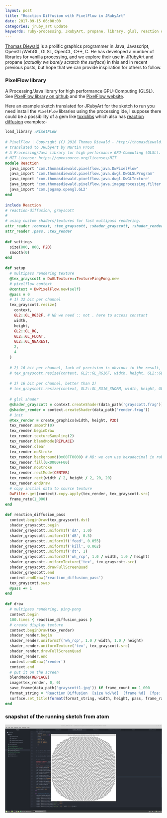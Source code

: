 ```yaml
---
layout: post
title: "Reaction Diffusion with PixelFlow in JRubyArt"
date: 2017-09-15 06:00:00
categories: jruby_art update
keywords: ruby-processing, JRubyArt, propane, library, glsl, reaction diffusion, grayscott
---
```

[Thomas Diewald][diewald] is a prolific graphics programmer in Java, Javascript, OpenGL/WebGL, GLSL, OpenCL, C++, C. He has developed a number of libraries for vanilla processing, and we explore their use in JRubyArt and propane (_actually we barely scratch the surface_) in this and in recent previous posts, but hope that we can provide inspiration for others to follow.

### PixelFlow library ###

A Processing/Java library for high performance GPU-Computing (GLSL). See [PixelFlow library on github][pixgit] and the [PixelFlow website][pixweb].

Here an example sketch translated for JRubyArt for the sketch to run you need install the `PixelFlow` libraries using the processing ide, I suppose there could be a possibility of a gem like [toxiclibs][toxiclibs] which also has [reaction diffusion][grayscott] examples:-

```ruby
load_library :PixelFlow

# PixelFlow | Copyright (C) 2016 Thomas Diewald - http://thomasdiewald.com
# translated to JRubyArt by Martin Prout
# A Processing/Java library for high performance GPU-Computing (GLSL).
# MIT License: https://opensource.org/licenses/MIT
module Reaction
  java_import 'com.thomasdiewald.pixelflow.java.DwPixelFlow'
  java_import 'com.thomasdiewald.pixelflow.java.dwgl.DwGLSLProgram'
  java_import 'com.thomasdiewald.pixelflow.java.dwgl.DwGLTexture'
  java_import 'com.thomasdiewald.pixelflow.java.imageprocessing.filter.DwFilter'
  java_import 'com.jogamp.opengl.GL2'
end

include Reaction
# reaction-diffusion, grayscott
#
# using custom shaders/textures for fast multipass rendering.
attr_reader :context, :tex_grayscott, :shader_grayscott, :shader_render
attr_reader :pass, :tex_render

def settings
  size(800, 800, P2D)
  smooth(0)
end

def setup
  # multipass rendering texture
  @tex_grayscott = DwGLTexture::TexturePingPong.new
  # pixelflow context
  @context = DwPixelFlow.new(self)
  @pass = 0
  # 1) 32 bit per channel
  tex_grayscott.resize(
    context,
    GL2::GL_RG32F, # NB we need :: not . here to access constant
    width,
    height,
    GL2::GL_RG,
    GL2::GL_FLOAT,
    GL2::GL_NEAREST,
    2,
    4
  )

  # 2) 16 bit per channel, lack of precision is obvious in the result, its fast though
  # tex_grayscott.resize(context, GL2::GL_RG16F, width, height, GL2::GL_RG, GL2::GL_FLOAT, GL2::GL_NEAREST, 2, 2)

  # 3) 16 bit per channel, better than 2)
  # tex_grayscott.resize(context, GL2::GL_RG16_SNORM, width, height, GL2::GL_RG, GL2::GL_FLOAT, GL2::GL_NEAREST, 2, 2)

  # glsl shader
  @shader_grayscott = context.createShader(data_path('grayscott.frag'))
  @shader_render = context.createShader(data_path('render.frag'))
  # init
  @tex_render = create_graphics(width, height, P2D)
  tex_render.smooth(0)
  tex_render.beginDraw
  tex_render.textureSampling(2)
  tex_render.blendMode(REPLACE)
  tex_render.clear
  tex_render.noStroke
  tex_render.background(0x00FF0000) # NB: we can use hexadecimal in ruby
  tex_render.fill(0x0000FF00)
  tex_render.noStroke
  tex_render.rectMode(CENTER)
  tex_render.rect(width / 2, height / 2, 20, 20)
  tex_render.endDraw
  # copy initial data to source texture
  DwFilter.get(context).copy.apply(tex_render, tex_grayscott.src)
  frame_rate(1_000)
end

def reaction_diffusion_pass
  context.beginDraw(tex_grayscott.dst)
  shader_grayscott.begin
  shader_grayscott.uniform1f('dA', 1.0)
  shader_grayscott.uniform1f('dB', 0.5)
  shader_grayscott.uniform1f('feed', 0.055)
  shader_grayscott.uniform1f('kill', 0.062)
  shader_grayscott.uniform1f('dt', 1)
  shader_grayscott.uniform2f('wh_rcp', 1.0 / width, 1.0 / height)
  shader_grayscott.uniformTexture('tex', tex_grayscott.src)
  shader_grayscott.drawFullScreenQuad
  shader_grayscott.end
  context.endDraw('reaction_diffusion_pass')
  tex_grayscott.swap
  @pass += 1
end

def draw
  # multipass rendering, ping-pong
  context.begin
  100.times { reaction_diffusion_pass }
  # create display texture
  context.beginDraw(tex_render)
  shader_render.begin
  shader_render.uniform2f('wh_rcp', 1.0 / width, 1.0 / height)
  shader_render.uniformTexture('tex', tex_grayscott.src)
  shader_render.drawFullScreenQuad
  shader_render.end
  context.endDraw('render')
  context.end
  # put it on the screen
  blendMode(REPLACE)
  image(tex_render, 0, 0)
  save_frame(data_path('grayscott1.jpg')) if frame_count == 1_000
  format_string = 'Reaction Diffusion  [size %d/%d]  [frame %d]  [fps: (%6.2f)]'
  surface.set_title(format(format_string, width, height, pass, frame_rate))
end

```

### snapshot of the running sketch from atom

<img src="/assets/reaction_diffusion.png" />

[grayscott]:https://github.com/ruby-processing/toxicgem/tree/master/examples
[toxiclibs]:http://ruby-processing.github.io/toxicgem/
[pixgit]:https://github.com/diwi/PixelFlow
[pixweb]:http://thomasdiewald.com/processing/libraries/pixelflow/
[diewald]:http://thomasdiewald.com/blog/
